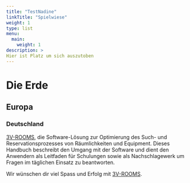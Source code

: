 ```yaml
---
title: "TestNadine"
linkTitle: "Spielwiese"
weight: 1
type: list
menu:
  main:
    weight: 1
description: >
Hier ist Platz um sich auszutoben
---
```


# Die Erde

## Europa

### Deutschland


[3V-ROOMS](https://www.3v-rooms.ch/), die Software-Lösung zur Optimierung des Such- und Reservationsprozesses von Räumlichkeiten und Equipment. Dieses Handbuch beschreibt den Umgang mit der Software und dient den Anwendern als Leitfaden für Schulungen sowie als Nachschlagewerk um Fragen im täglichen Einsatz zu beantworten.

Wir wünschen dir viel Spass und Erfolg mit [3V-ROOMS](https://www.3v-rooms.ch/).
